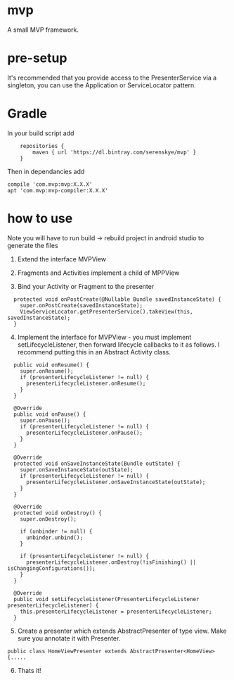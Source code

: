 # mvp
A small MVP framework.  

# pre-setup
It's recommended that you provide access to the PresenterService via a singleton, you can use the Application or ServiceLocator pattern. 

# Gradle
In your build script add
```
    repositories {
        maven { url 'https://dl.bintray.com/serenskye/mvp' }
    }
```

Then in dependancies add
```
compile 'com.mvp:mvp:X.X.X'
apt 'com.mvp:mvp-compiler:X.X.X'
```

# how to use
Note you will have to run build -> rebuild project in android studio to generate the files

1. Extend the interface MVPView

2. Fragments and Activities implement a child of MPPView

3. Bind your Activity or Fragment to the presenter
```@Override
  protected void onPostCreate(@Nullable Bundle savedInstanceState) {
    super.onPostCreate(savedInstanceState);
    ViewServiceLocator.getPresenterService().takeView(this, savedInstanceState);
  }
```

4. Implement the interface for MVPView - you must implement setLifecycleListener, then forward lifecycle callbacks to it as follows.  I recommend putting this in an Abstract Activity class.

```@Override
  public void onResume() {
    super.onResume();
    if (presenterLifecycleListener != null) {
      presenterLifecycleListener.onResume();
    }
  }

  @Override
  public void onPause() {
    super.onPause();
    if (presenterLifecycleListener != null) {
      presenterLifecycleListener.onPause();
    }
  }

  @Override
  protected void onSaveInstanceState(Bundle outState) {
    super.onSaveInstanceState(outState);
    if (presenterLifecycleListener != null) {
      presenterLifecycleListener.onSaveInstanceState(outState);
    }
  }

  @Override
  protected void onDestroy() {
    super.onDestroy();

    if (unbinder != null) {
      unbinder.unbind();
    }

    if (presenterLifecycleListener != null) {
      presenterLifecycleListener.onDestroy(!isFinishing() || isChangingConfigurations());
    }
  }

  @Override
  public void setLifecycleListener(PresenterLifecycleListener presenterLifecycleListener) {
    this.presenterLifecycleListener = presenterLifecycleListener;
  } 
```

  5. Create a presenter which extends AbstractPresenter of type view.  Make sure you annotate it with Presenter.  

```@Presenter
public class HomeViewPresenter extends AbstractPresenter<HomeView> {.....
```

6. Thats it!
  